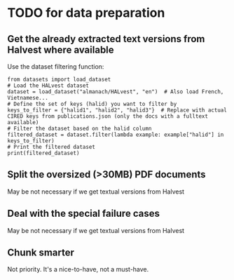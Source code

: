# TODO for data preparation

## Get the already extracted text versions from Halvest where available

Use the dataset filtering function:
```
from datasets import load_dataset
# Load the HALvest dataset
dataset = load_dataset("almanach/HALvest", "en")  # Also load French, Vietnamese...
# Define the set of keys (halid) you want to filter by
keys_to_filter = {"halid1", "halid2", "halid3"}  # Replace with actual CIRED keys from publications.json (only the docs with a fulltext available)
# Filter the dataset based on the halid column
filtered_dataset = dataset.filter(lambda example: example["halid"] in keys_to_filter)
# Print the filtered dataset 
print(filtered_dataset)
```

## Split the oversized (>30MB) PDF documents

May be not necessary if we get textual versions from Halvest

## Deal with the special failure cases

May be not necessary if we get textual versions from Halvest

## Chunk smarter

Not priority. It's a nice-to-have, not a must-have.